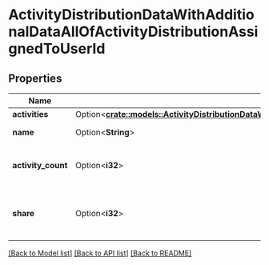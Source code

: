 # ActivityDistributionDataWithAdditionalDataAllOfActivityDistributionAssignedToUserId

## Properties

Name | Type | Description | Notes
------------ | ------------- | ------------- | -------------
**activities** | Option<[**crate::models::ActivityDistributionDataWithAdditionalDataAllOfActivityDistributionAssignedToUserIdActivities**](activityDistributionDataWithAdditionalData_allOf_activity_distribution_ASSIGNED_TO_USER_ID_activities.md)> |  | [optional]
**name** | Option<**String**> | The name of the user | [optional]
**activity_count** | Option<**i32**> | The overall count of activities for the user | [optional]
**share** | Option<**i32**> | The percentage of activities belongs to the user | [optional]

[[Back to Model list]](../README.md#documentation-for-models) [[Back to API list]](../README.md#documentation-for-api-endpoints) [[Back to README]](../README.md)


